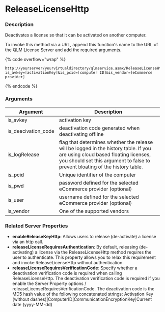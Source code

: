 # ReleaseLicenseHttp

### Description

Deactivates a license so that it can be activated on another computer.

To invoke this method via a URL, append this function's name to the URL of the QLM License Server and add the required arguments.

{% code overflow="wrap" %}
```http
http://yourserver/yourvirtualdirectory/qlmservice.asmx/ReleaseLicenseHttp?is_avkey=[activationKey]&is_pcid=[computer ID]&is_vendor=[eCommerce provider]
```
{% endcode %}

### Arguments

| Argument              | Description                                                                                                                                                                                                   |
| --------------------- | ------------------------------------------------------------------------------------------------------------------------------------------------------------------------------------------------------------- |
| is\_avkey             | activation key                                                                                                                                                                                                |
| is\_deacivation\_code | deactivation code generated when deactivating offline                                                                                                                                                         |
| is\_logRelease        | flag that determines whether the release will be logged in the history table. If you are using cloud based floating licenses, you should set this argument to false to prevent bloating of the history table. |
| is\_pcid              | Unique identifier of the computer                                                                                                                                                                             |
| is\_pwd               | password defined for the selected eCommerce provider (optional)                                                                                                                                               |
| is\_user              | username defined for the selected eCommerce provider (optional)                                                                                                                                               |
| is\_vendor            | One of the supported vendors                                                                                                                                                                                  |

### Related Server Properties

* **enableReleaseKeyHttp**: Allows users to release (de-activate) a license via an http call.
* **releaseLicenseRequiresAuthentication**: By default, releasing (de-activating) a license via the ReleaseLicenseHttp method requires the user to authenticate. This property allows you to relax this requirement and invoke ReleaseLicenseHttp without authentication.
* **releaseLicenseRequiresVerificationCode**: Specify whether a deactivation verification code is required when calling ReleaseLicenseHttp. The deactivation verification code is required if you enable the Server Property options / releaseLicenseRequiresVerificationCode. The deactivation code is the MD5 hash value of the following concatenated strings: Activation Key (without dashes)|ComputerID|CommunicationEncryptionKey|Current date (yyyy-MM-dd)
